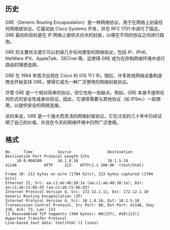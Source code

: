 ## 历史

GRE（Generic Routing Encapsulation）是一种网络协议，用于在网络上封装任何网络层协议。它最初由 Cisco Systems 开发，并在 RFC 1701 中进行了描述。GRE 最初的目标是在 IP 网络上提供点对点的封装，以便在不同的协议之间进行路由。

GRE 的主要优点是它可以封装几乎任何类型的网络协议，包括 IP、IPv6、NetWare IPX、AppleTalk、DECnet 等。这使得 GRE 成为在异构网络环境中进行路由的理想选择。

GRE 在 1994 年首次出现在 Cisco 的 IOS 11.1 中。随后，许多其他网络设备制造商也开始支持 GRE，使得它成为一种广泛使用的网络封装协议。

尽管 GRE 是一个相对简单的协议，但它也有一些缺点。例如，GRE 本身不提供任何形式的安全性或身份验证。因此，它通常需要与其他协议（如 IPSec）一起使用，以提供安全的网络连接。

总的来说，GRE 是一个强大而灵活的网络封装协议，它在过去的几十年中已经证明了自己的价值，并且在今天的网络环境中仍然广泛使用。

## 格式

```
No.     Time           Source                Destination           Destination Port Protocol Length Info
     10 0.000280       10.1.8.10             10.1.5.10             41146            HTTP     213    HTTP/1.1 200 OK  (text/html)

Frame 10: 213 bytes on wire (1704 bits), 213 bytes captured (1704 bits)
Ethernet II, Src: aa:c1:ab:48:38:1e (aa:c1:ab:48:38:1e), Dst: aa:c1:ab:c5:6b:d3 (aa:c1:ab:c5:6b:d3)
Internet Protocol Version 4, Src: 172.12.1.11, Dst: 172.12.1.10
Generic Routing Encapsulation (IP)
Internet Protocol Version 4, Src: 10.1.8.10, Dst: 10.1.5.10
Transmission Control Protocol, Src Port: 80, Dst Port: 41146, Seq: 238, Ack: 73, Len: 123
[2 Reassembled TCP Segments (360 bytes): #8(237), #10(123)]
Hypertext Transfer Protocol
Line-based text data: text/html (1 lines)
```
